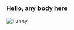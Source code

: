 ### Hello, any body here

![Funny](https://media.tenor.com/EWZCUGkCcIsAAAAe/old-man-my-computer.png)